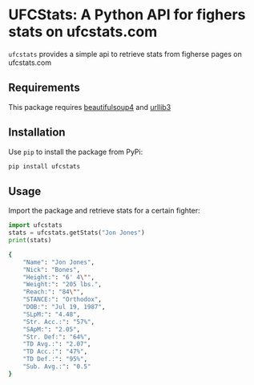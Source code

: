 # UFCStats: A Python API for fighers stats on ufcstats.com

`ufcstats` provides a simple api to retrieve stats from figherse pages on ufcstats.com 

## Requirements

This package requires [beautifulsoup4](https://pypi.org/project/beautifulsoup4/) and [urllib3](https://pypi.org/project/urllib3/)

## Installation
Use `pip` to install the package from PyPi:

```bash
pip install ufcstats
```

## Usage
Import the package and retrieve stats for a certain fighter:

```python
import ufcstats
stats = ufcstats.getStats("Jon Jones")
print(stats)
```

```bash
{
    "Name": "Jon Jones",
    "Nick": "Bones",
    "Height:": "6' 4\"",
    "Weight:": "205 lbs.",
    "Reach:": "84\"",
    "STANCE:": "Orthodox",
    "DOB:": "Jul 19, 1987",
    "SLpM:": "4.48",
    "Str. Acc.:": "57%",
    "SApM:": "2.05",
    "Str. Def:": "64%",
    "TD Avg.:": "2.07",
    "TD Acc.:": "47%",
    "TD Def.:": "95%",
    "Sub. Avg.:": "0.5"
}
```